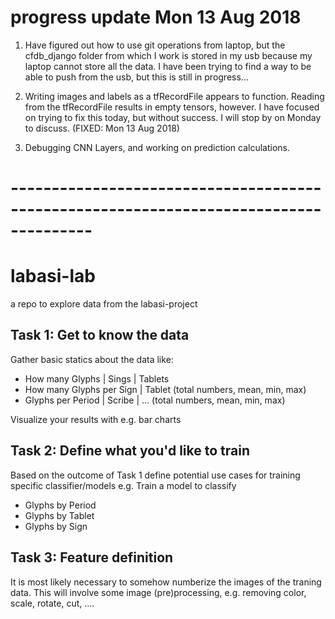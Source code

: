 # progress update Mon 13 Aug 2018
1) Have figured out how to use git operations from laptop, but the cfdb_django folder from which I work is stored in my usb because my laptop cannot store all the data. I have been trying to find a way to be able to push from the usb, but this is still in progress...

2) Writing images and labels as a tfRecordFile appears to function. Reading from the tfRecordFile results in empty tensors, however. I have focused on trying to fix this today, but without success. I will stop by on Monday to discuss. (FIXED: Mon 13 Aug 2018)

3) Debugging CNN Layers, and working on prediction calculations.

# --------------------------------------------------------------------------------------

# labasi-lab
a repo to explore data from the labasi-project

## Task 1: Get to know the data

Gather basic statics about the data like:

* How many Glyphs | Sings | Tablets
* How many Glyphs per Sign | Tablet (total numbers, mean, min, max)
* Glyphs per Period | Scribe | ... (total numbers, mean, min, max)

Visualize your results with e.g. bar charts


## Task 2: Define what you'd like to train

Based on the outcome of Task 1 define potential use cases for training specific classifier/models
e.g. Train a model to classify
* Glyphs by Period
* Glyphs by Tablet
* Glyphs by Sign


## Task 3: Feature definition

It is most likely necessary to somehow numberize the images of the traning data. This will involve some image (pre)processing, e.g. removing color, scale, rotate, cut, ....
